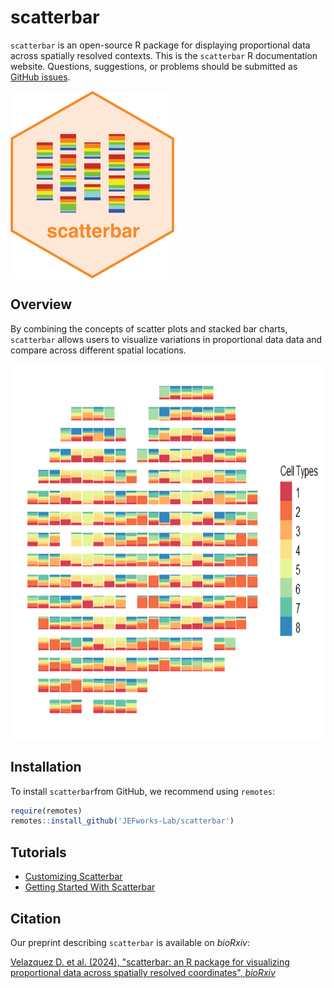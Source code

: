 
<!-- README.md is generated from README.Rmd. Please edit that file -->

# scatterbar

<!-- badges: start -->
<!-- badges: end -->

`scatterbar` is an open-source R package for displaying proportional data across spatially resolved contexts. This is the `scatterbar` R documentation
website. Questions, suggestions, or problems should be submitted as
[GitHub issues](https://github.com/JEFworks-Lab/scatterbar/issues).

<p>

<img src="https://github.com/JEFworks-Lab/scatterbar/blob/main/images/scatterbar_logo_hex.png?raw=true" align="center" height="300" style="float: center; height:300px;"/>

</p>

## Overview

By combining the concepts of scatter plots and stacked bar charts,
`scatterbar` allows users to visualize variations in proportional data
data and compare across different spatial locations.

<p align="center">

<img src="https://github.com/JEFworks-Lab/scatterbar/blob/main/images/scatterbar_example.png?raw=true" height="600"/>

</p>

## Installation

To install `scatterbar`from GitHub, we recommend using `remotes`:

``` r
require(remotes)
remotes::install_github('JEFworks-Lab/scatterbar')
```

## Tutorials

- [Customizing
  Scatterbar](https://jef.works/scatterbar/articles/customizing_scatterbar.html)
- [Getting Started With
  Scatterbar](https://jef.works/scatterbar/articles/getting-started-with-scatterbars.html)

## Citation

Our preprint describing `scatterbar` is available on *bioRxiv*:

[Velazquez D. et al. (2024), "scatterbar: an R package for visualizing proportional data across spatially resolved coordinates", *bioRxiv*](https://doi.org/10.1101/2024.08.14.606810)

